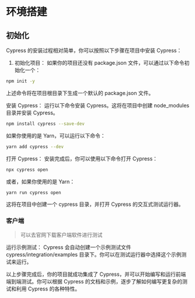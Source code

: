 # 环境搭建

## 初始化

Cypress 的安装过程相对简单，你可以按照以下步骤在项目中安装 Cypress：

1. 初始化项目： 如果你的项目还没有 package.json 文件，可以通过以下命令初始化一个：

```bash
npm init -y
```

上述命令将在项目根目录下生成一个默认的 package.json 文件。

安装 Cypress： 运行以下命令安装 Cypress。这将在项目中创建 node_modules 目录并安装 Cypress。

```bash
npm install cypress --save-dev
```

如果你使用的是 Yarn，可以运行以下命令：

```bash
yarn add cypress --dev
```

打开 Cypress： 安装完成后，你可以使用以下命令打开 Cypress：

```bash
npx cypress open
```

或者，如果你使用的是 Yarn：

```bash
yarn run cypress open
```

这将在项目中创建一个 cypress 目录，并打开 Cypress 的交互式测试运行器。

### 客户端

> 可以去官网下载客户端软件进行测试

运行示例测试： Cypress 会自动创建一个示例测试文件 cypress/integration/examples 目录下。你可以在测试运行器中选择这个示例测试来运行。

以上步骤完成后，你的项目就成功集成了 Cypress，并可以开始编写和运行前端端到端测试。你可以根据 Cypress 的文档和示例，逐步了解如何编写更复杂的测试和利用 Cypress 的各种特性。

